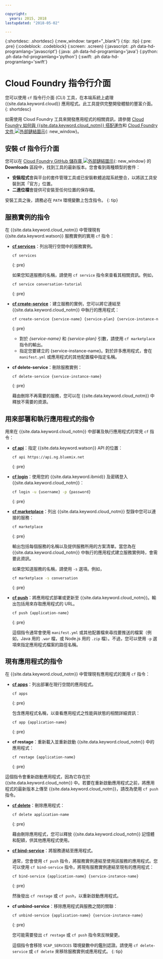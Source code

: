 ```yaml
---

copyright:
  years: 2015, 2018
lastupdated: "2018-05-02"

---
```


{:shortdesc: .shortdesc}
{:new_window: target="_blank"}
{:tip: .tip}
{:pre: .pre}
{:codeblock: .codeblock}
{:screen: .screen}
{:javascript: .ph data-hd-programlang='javascript'}
{:java: .ph data-hd-programlang='java'}
{:python: .ph data-hd-programlang='python'}
{:swift: .ph data-hd-programlang='swift'}

# Cloud Foundry 指令行介面

您可以使用 `cf` 指令行介面 (CLI) 工具，在本端系統上處理 {{site.data.keyword.cloud}} 應用程式。此工具提供完整開發體驗的豐富介面。
{: shortdesc}

如需使用 Cloud Foundry 工具來開發應用程式的相關資訊，請參閱 [Cloud Foundry 如何與 {{site.data.keyword.cloud_notm}} 搭配運作](/docs/overview/cf.html)和 [Cloud Foundry 文件 ![外部鏈結圖示](../../icons/launch-glyph.svg "外部鏈結圖示")](http://docs.cloudfoundry.org/){: new_window}。

## 安裝 cf 指令行介面

您可以在 [Cloud Foundry GitHub 儲存庫 ![外部鏈結圖示](../../icons/launch-glyph.svg "外部鏈結圖示")](https://github.com/cloudfoundry/cli#downloads){: new_window} 的 **Downloads** 區段中，找到工具的最新版本。您會看到兩種類型的套件：

- **安裝程式**會與平台的套件管理工具或已安裝軟體追蹤系統整合，以將該工具安裝到其「官方」位置。
- **二進位檔**會提供可安裝至任何位置的保存檔。

安裝工具之後，請務必在 `PATH` 環境變數上包含指令。
{: tip}

## 服務實例的指令

在 {{site.data.keyword.cloud_notm}} 中管理現有 {{site.data.keyword.watson}} 服務實例的實用 `cf` 指令：

- [**cf services**](/docs/cli/reference/cfcommands/index.html#cf_services)：列出現行空間中的服務實例。

  ```bash
  cf services
  ```
  {: pre}

  如果您知道服務的名稱，請使用 `cf service` 指令來查看其相關資訊。例如，

  ```bash
  cf service conversation-tutorial
  ```
  {: pre}

- [**cf create-service**](/docs/cli/reference/cfcommands/index.html#cf_create-service)：建立服務的實例，您可以將它連結至 {{site.data.keyword.cloud_notm}} 中執行的應用程式：

    ```bash
    cf create-service {service-name} {service-plan} {service-instance-name}
    ```
    {: pre}

    - 對於 *{service-name}* 和 *{service-plan}* 引數，請使用 `cf marketplace` 指令的輸出。
    - 指定您要建立的 {service-instance-name}。對於許多應用程式，會在 `manifest.yml` 或應用程式的其他配置檔中指定名稱。

- **cf delete-service**：刪除服務實例：

    ```bash
    cf delete-service {service-instance-name}
    ```
    {: pre}

    藉由刪除不再需要的服務，您可以在 {{site.data.keyword.cloud_notm}} 中釋放不需要的資源。

## 用來部署和執行應用程式的指令

用來在 {{site.data.keyword.cloud_notm}} 中部署及執行應用程式的常見 `cf` 指令：

- [**cf api**](/docs/cli/reference/cfcommands/index.html#cf_api)：指定 {{site.data.keyword.watson}} API 的位置：

  ```bash
  cf api https://api.ng.bluemix.net
  ```
  {: pre}

- [**cf login**](/docs/cli/reference/cfcommands/index.html#cf_login)：使用您的 {{site.data.keyword.ibmid}} 及密碼登入 {{site.data.keyword.cloud_notm}}：

  ```bash
  cf login -u {username} -p {password}
  ```
  {: pre}

- [**cf marketplace**](/docs/cli/reference/cfcommands/index.html#cf_marketplace)：列出 {{site.data.keyword.cloud_notm}} 型錄中您可以連接的服務：

  ```bash
  cf marketplace
  ```
  {: pre}

  輸出包括每個服務的名稱以及提供服務所用的方案清單。當您為在 {{site.data.keyword.cloud_notm}} 中執行的應用程式建立服務實例時，會需要此資訊。

  如果您知道服務的名稱，請使用 `-s` 選項。例如，

  ```bash
  cf marketplace -s conversation
  ```
  {: pre}

- [**cf push**](/docs/cli/reference/cfcommands/index.html#cf_push)：將應用程式部署或更新至 {{site.data.keyword.cloud_notm}}。輸出包括用來存取應用程式的 URL。

  ```bash
  cf push {application-name}
  ```
  {: pre}

  這個指令通常會使用 `manifest.yml` 或其他配置檔來尋找要推送的檔案（例如，Java 用的 `.war` 檔，或 Node.js 用的 `.zip` 檔）。不過，您可以使用 `-p` 選項來指定應用程式檔案的路徑名稱。

## 現有應用程式的指令

在 {{site.data.keyword.cloud_notm}} 中管理現有應用程式的實用 `cf` 指令：

- [**cf apps**](/docs/cli/reference/cfcommands/index.html#cf_apps)：列出部署在現行空間的應用程式。

  ```bash
  cf apps
  ```
  {: pre}

  包含應用程式名稱，以查看應用程式之性能與狀態的相關詳細資訊：

  ```bash
  cf app {application-name}
  ```
  {: pre}

- **cf restage**：重新載入並重新啟動 {{site.data.keyword.cloud_notm}} 中的應用程式：

  ```bash
  cf restage {application-name}
  ```
  {: pre}

這個指令會重新啟動應用程式，因為它存在於 {{site.data.keyword.cloud_notm}} 中。若要在重新啟動應用程式之前，將應用程式的最新版本上傳至 {{site.data.keyword.cloud_notm}}，請改為使用 `cf push` 指令。

- [**cf delete**](/docs/cli/reference/cfcommands/index.html#cf_delete)：刪除應用程式：

  ```bash
  cf delete application-name
  ```
  {: pre}

  藉由刪除應用程式，您可以釋放 {{site.data.keyword.cloud_notm}} 記憶體和配額，供其他應用程式使用。

- [**cf bind-service**](/docs/cli/reference/cfcommands/index.html#cf_bind-service)：將服務連結至應用程式。

  通常，您會使用 `cf push` 指令，將服務實例連結至使用該服務的應用程式。您可以使用 `cf bind-service` 指令，將現有服務實例連結至現有的應用程式：

  ```bash
  cf bind-service {application-name} {service-instance-name}
  ```
  {: pre}

  然後發出 `cf restage` 或 `cf push`，以重新啟動應用程式。

- **cf unbind-service**：移除應用程式與服務之間的關聯：

  ```bash
  cf unbind-service {application-name} {service-instance-name}
  ```
  {: pre}

  您可能需要發出 `cf restage` 或 `cf push` 指令來反映變更。

  這個指令會移除 `VCAP_SERVICES` 環境變數中的鑑別認證。請使用 `cf delete-service` 或 `cf delete` 來移除服務實例或應用程式。
  {: tip}
